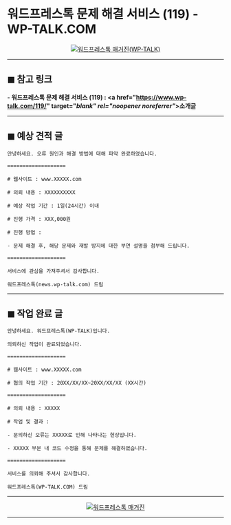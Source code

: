 # 워드프레스톡 문제 해결 서비스 (119) - WP-TALK.COM

<center><a href="https://www.wp-talk.com/kakao/" target="_blank" rel="noopener noreferrer"_><img src="https://hellotblog.files.wordpress.com/2019/03/wptalk-119-banner-300x300.png" style="max-width:100%;" alt="워드프레스톡 매거진(WP-TALK)"></a></center>

***
## ◼︎ 참고 링크

**- 워드프레스톡 문제 해결 서비스 (119) : <a href="https://www.wp-talk.com/119/" target="_blank" rel="noopener noreferrer"_>소개글</a>**

<!-- <a name="index-00"></a> -->
***
## ◼︎ 예상 견적 글

```
안녕하세요. 오류 원인과 해결 방법에 대해 파악 완료하였습니다.

===================

# 웹사이트 : www.XXXXX.com

# 의뢰 내용 : XXXXXXXXXX

# 예상 작업 기간 : 1일(24시간) 이내

# 진행 가격 : XXX,000원

# 진행 방법 :

- 문제 해결 후, 해당 문제와 재발 방지에 대한 부연 설명을 첨부해 드립니다.

===================

서비스에 관심을 가져주셔서 감사합니다.

워드프레스톡(news.wp-talk.com) 드림
```

<!-- <a name="index-01"></a> -->
***
## ◼︎ 작업 완료 글

```
안녕하세요. 워드프레스톡(WP-TALK)입니다.

의뢰하신 작업이 완료되었습니다.

===================

# 웹사이트 : www.XXXXX.com

# 협의 작업 기간 : 20XX/XX/XX~20XX/XX/XX (XX시간)

===================

# 의뢰 내용 : XXXXX

# 작업 및 결과 :

- 문의하신 오류는 XXXXX로 인해 나타나는 현상입니다.

- XXXXX 부분 내 코드 수정을 통해 문제를 해결하였습니다.

===================

서비스를 의뢰해 주셔서 감사합니다.

워드프레스톡(WP-TALK.COM) 드림

```
***
<center><a href="https://www.wp-talk.com/kakao/" target="_blank" rel="noopener noreferrer"_><img src="https://hellotblog.files.wordpress.com/2018/11/wptalk-logo-966x200.png" style="max-width:100%;" alt="워드프레스톡 매거진"></a></center>

***
